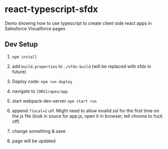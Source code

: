 # react-typescript-sfdx

Demo showing how to use typescript to create client side react apps in Salesforce Visualforce pages

## Dev Setup

1. `npm install`

1. add `build.properties` to `./sfdx-build` (will be replaced with sfdx in future)

1. Deploy code: `npm run deploy`

1. navigate to `[ORG]/apex/app`

1. start webpack-dev-server `npm start run`

1. append `?local=1` url.  Might need to allow invalid ssl for the first time on the js file (look in souce for app.js, open it in browser, tell chrome to fuck off)

1. change something & save

1. page will be updated